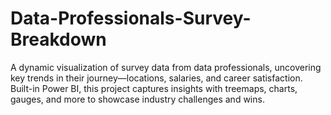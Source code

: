 # Data-Professionals-Survey-Breakdown
A  dynamic visualization of survey data from data professionals, uncovering key trends in their journey—locations, salaries, and career satisfaction. Built-in Power BI, this project captures insights with treemaps, charts, gauges, and more to showcase industry challenges and wins.
